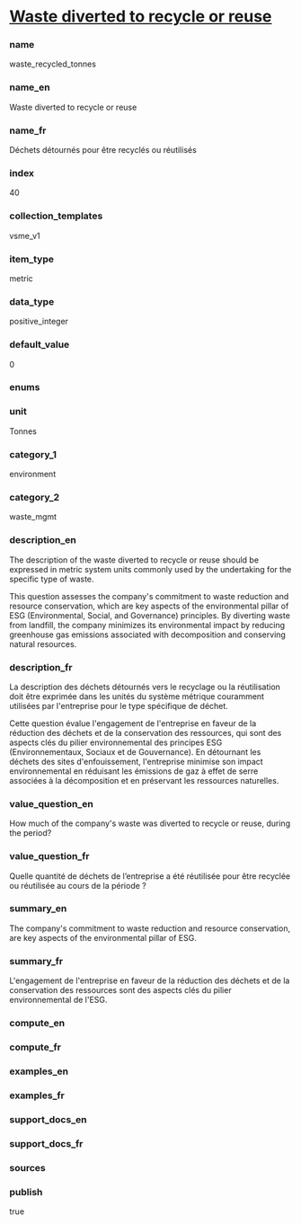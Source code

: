 
# [Waste diverted to recycle or reuse](#waste_recycled_tonnes)

### name

waste_recycled_tonnes

### name_en

Waste diverted to recycle or reuse

### name_fr

Déchets détournés pour être recyclés ou réutilisés

### index

40

### collection_templates

vsme_v1

### item_type

metric

### data_type

positive_integer

### default_value

0

### enums



### unit

Tonnes

### category_1

environment

### category_2

waste_mgmt

### description_en

The description of the waste diverted to recycle or reuse should be expressed in metric system
units commonly used by the undertaking for the specific type of waste.

This question assesses the company's commitment to waste reduction and resource conservation, which
are key aspects of the environmental pillar of ESG (Environmental, Social, and Governance)
principles. By diverting waste from landfill, the company minimizes its environmental impact by
reducing greenhouse gas emissions associated with decomposition and conserving natural resources.

### description_fr

La description des déchets détournés vers le recyclage ou la réutilisation doit être exprimée dans
les unités du système métrique couramment utilisées par l'entreprise pour le type spécifique de
déchet.

Cette question évalue l'engagement de l'entreprise en faveur de la réduction des déchets et de
la conservation des ressources, qui sont des aspects clés du pilier environnemental des principes
ESG (Environnementaux, Sociaux et de Gouvernance). En détournant les déchets des sites
d'enfouissement, l'entreprise minimise son impact environnemental en réduisant les émissions
de gaz à effet de serre associées à la décomposition et en préservant les ressources naturelles.

### value_question_en

How much of the company's waste was diverted to recycle or reuse, during the period? 

### value_question_fr

Quelle quantité de déchets de l’entreprise a été réutilisée pour être recyclée ou réutilisée au
cours de la période ?

### summary_en

The company's commitment to waste reduction and resource conservation, are key aspects of the
environmental pillar of ESG.

### summary_fr

L'engagement de l'entreprise en faveur de la réduction des déchets et de la conservation des
ressources sont des aspects clés du pilier environnemental de l'ESG.

### compute_en



### compute_fr



### examples_en



### examples_fr



### support_docs_en



### support_docs_fr



### sources



### publish

true
